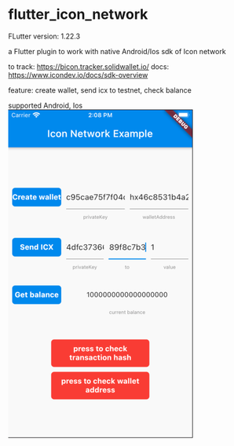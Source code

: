 # flutter_icon_network

FLutter version: 1.22.3

a Flutter plugin to work with native Android/Ios sdk of Icon network

to track: https://bicon.tracker.solidwallet.io/
docs: https://www.icondev.io/docs/sdk-overview

feature: create wallet, send icx to testnet, check balance

supported Android, Ios
![demo](./demo.png)